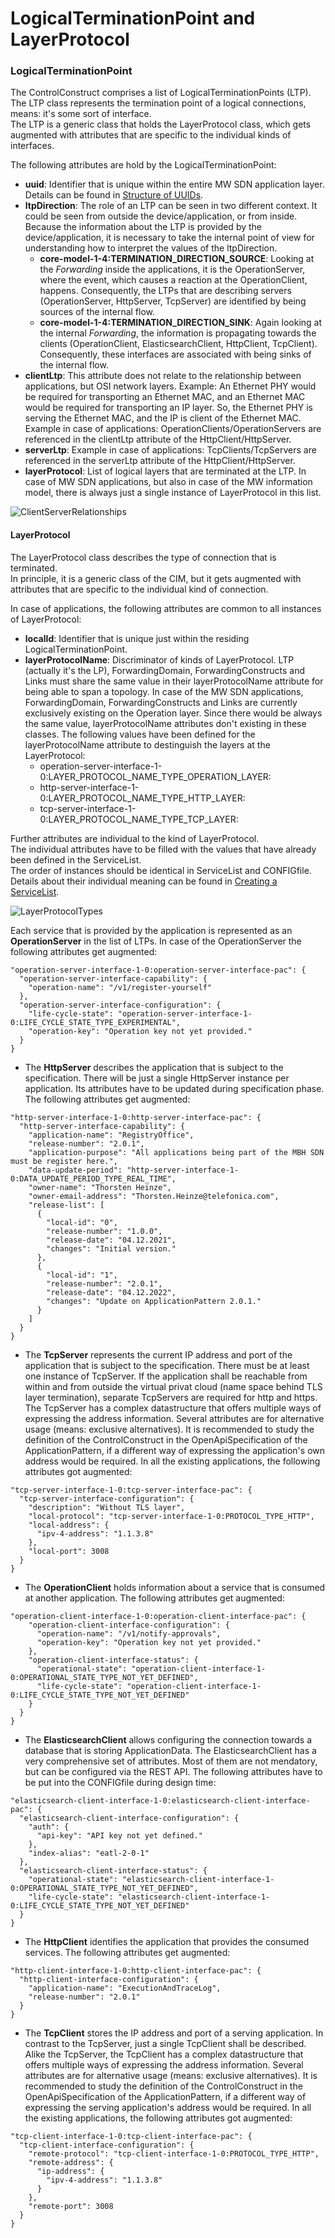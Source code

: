 # LogicalTerminationPoint and LayerProtocol

### LogicalTerminationPoint

The ControlConstruct comprises a list of LogicalTerminationPoints (LTP).  
The LTP class represents the termination point of a logical connections, means: it's some sort of interface.  
The LTP is a generic class that holds the LayerProtocol class, which gets augmented with attributes that are specific to the individual kinds of interfaces.  

The following attributes are hold by the LogicalTerminationPoint:
- **uuid**: Identifier that is unique within the entire MW SDN application layer. Details can be found in [Structure of UUIDs](../../Names/StructureOfUuids/StructureOfUuids.md).  
- **ltpDirection**: The role of an LTP can be seen in two different context. It could be seen from outside the device/application, or from inside. Because the information about the LTP is provided by the device/application, it is necessary to take the internal point of view for understanding how to interpret the values of the ltpDirection.  
  - **core-model-1-4:TERMINATION_DIRECTION_SOURCE**: Looking at the _Forwarding_ inside the applications, it is the OperationServer, where the event, which causes a reaction at the OperationClient, happens. Consequently, the LTPs that are describing servers (OperationServer, HttpServer, TcpServer) are identified by being sources of the internal flow.  
  - **core-model-1-4:TERMINATION_DIRECTION_SINK**: Again looking at the internal _Forwarding_, the information is propagating towards the clients (OperationClient, ElasticsearchClient, HttpClient, TcpClient). Consequently, these interfaces are associated with being sinks of the internal flow.  
- **clientLtp**: This attribute does not relate to the relationship between applications, but OSI network layers. Example: An Ethernet PHY would be required for transporting an Ethernet MAC, and an Ethernet MAC would be required for transporting an IP layer. So, the Ethernet PHY is serving the Ethernet MAC, and the IP is client of the Ethernet MAC. Example in case of applications: OperationClients/OperationServers are referenced in the clientLtp attribute of the HttpClient/HttpServer.  
- **serverLtp**: Example in case of applications: TcpClients/TcpServers are referenced in the serverLtp attribute of the HttpClient/HttpServer.
- **layerProtocol**: List of logical layers that are terminated at the LTP. In case of MW SDN applications, but also in case of the MW information model, there is always just a single instance of LayerProtocol in this list.  

![ClientServerRelationships](pictures/clientServerLtp.png)  


#### LayerProtocol

The LayerProtocol class describes the type of connection that is terminated.  
In principle, it is a generic class of the CIM, but it gets augmented with attributes that are specific to the individual kind of connection.  

In case of applications, the following attributes are common to all instances of LayerProtocol:  
- **localId**: Identifier that is unique just within the residing LogicalTerminationPoint.  
- **layerProtocolName**: Discriminator of kinds of LayerProtocol. LTP (actually it's the LP), ForwardingDomain, ForwardingConstructs and Links must share the same value in their layerProtocolName attribute for being able to span a topology. In case of the MW SDN applications, ForwardingDomain, ForwardingConstructs and Links are currently exclusively existing on the Operation layer. Since there would be always the same value, layerProtocolName attributes don't existing in these classes. The following values have been defined for the layerProtocolName attribute to destinguish the layers at the LayerProtocol:  
  - operation-server-interface-1-0:LAYER_PROTOCOL_NAME_TYPE_OPERATION_LAYER: 
  - http-server-interface-1-0:LAYER_PROTOCOL_NAME_TYPE_HTTP_LAYER: 
  - tcp-server-interface-1-0:LAYER_PROTOCOL_NAME_TYPE_TCP_LAYER: 

Further attributes are individual to the kind of LayerProtocol.  
The individual attributes have to be filled with the values that have already been defined in the ServiceList.  
The order of instances should be identical in ServiceList and CONFIGfile.  
Details about their individual meaning can be found in [Creating a ServiceList](https://github.com/openBackhaul/ApplicationPattern/blob/develop/doc/SpecifyingApplications/CreatingServiceList/CreatingServiceList.md).  

![LayerProtocolTypes](pictures/LayerProtocol.png)  

Each service that is provided by the application is represented as an **OperationServer** in the list of LTPs. In case of the OperationServer the following attributes get augmented:  
```
"operation-server-interface-1-0:operation-server-interface-pac": {
  "operation-server-interface-capability": {
    "operation-name": "/v1/register-yourself"
  },
  "operation-server-interface-configuration": {
    "life-cycle-state": "operation-server-interface-1-0:LIFE_CYCLE_STATE_TYPE_EXPERIMENTAL",
    "operation-key": "Operation key not yet provided."
  }
}
```

- The **HttpServer** describes the application that is subject to the specification. There will be just a single HttpServer instance per application. Its attributes have to be updated during specification phase. The following attributes get augmented:  
```
"http-server-interface-1-0:http-server-interface-pac": {
  "http-server-interface-capability": {
    "application-name": "RegistryOffice",
    "release-number": "2.0.1",
    "application-purpose": "All applications being part of the MBH SDN must be register here.",
    "data-update-period": "http-server-interface-1-0:DATA_UPDATE_PERIOD_TYPE_REAL_TIME",
    "owner-name": "Thorsten Heinze",
    "owner-email-address": "Thorsten.Heinze@telefonica.com",
    "release-list": [
      {
        "local-id": "0",
        "release-number": "1.0.0",
        "release-date": "04.12.2021",
        "changes": "Initial version."
      },
      {
        "local-id": "1",
        "release-number": "2.0.1",
        "release-date": "04.12.2022",
        "changes": "Update on ApplicationPattern 2.0.1."
      }
    ]
  }
}
```

- The **TcpServer** represents the current IP address and port of the application that is subject to the specification. There must be at least one instance of TcpServer. If the application shall be reachable from within and from outside the virtual privat cloud (name space behind TLS layer termination), separate TcpServers are required for http and https. The TcpServer has a complex datastructure that offers multiple ways of expressing the address information. Several attributes are for alternative usage (means: exclusive alternatives). It is recommended to study the definition of the ControlConstruct in the OpenApiSpecification of the ApplicationPattern, if a different way of expressing the application's own address would be required. In all the existing applications, the following attributes got augmented:  
```
"tcp-server-interface-1-0:tcp-server-interface-pac": {
  "tcp-server-interface-configuration": {
    "description": "Without TLS layer",
    "local-protocol": "tcp-server-interface-1-0:PROTOCOL_TYPE_HTTP",
    "local-address": {
      "ipv-4-address": "1.1.3.8"
    },
    "local-port": 3008
  }
}
```

- The **OperationClient** holds information about a service that is consumed at another application. The following attributes get augmented:  
```
"operation-client-interface-1-0:operation-client-interface-pac": {
    "operation-client-interface-configuration": {
      "operation-name": "/v1/notify-approvals",
      "operation-key": "Operation key not yet provided."
    },
    "operation-client-interface-status": {
      "operational-state": "operation-client-interface-1-0:OPERATIONAL_STATE_TYPE_NOT_YET_DEFINED",
      "life-cycle-state": "operation-client-interface-1-0:LIFE_CYCLE_STATE_TYPE_NOT_YET_DEFINED"
    }
  }
}
```

- The **ElasticsearchClient** allows configuring the connection towards a database that is storing ApplicationData. The ElasticsearchClient has a very comprehensive set of attributes. Most of them are not mendatory, but can be configured via the REST API. The following attributes have to be put into the CONFIGfile during design time:  
```
"elasticsearch-client-interface-1-0:elasticsearch-client-interface-pac": {
  "elasticsearch-client-interface-configuration": {
    "auth": {
      "api-key": "API key not yet defined."
    },
    "index-alias": "eatl-2-0-1"
  },
  "elasticsearch-client-interface-status": {
    "operational-state": "elasticsearch-client-interface-1-0:OPERATIONAL_STATE_TYPE_NOT_YET_DEFINED",
    "life-cycle-state": "elasticsearch-client-interface-1-0:LIFE_CYCLE_STATE_TYPE_NOT_YET_DEFINED"
  }
}
```

- The **HttpClient** identifies the application that provides the consumed services. The following attributes get augmented:  
```
"http-client-interface-1-0:http-client-interface-pac": {
  "http-client-interface-configuration": {
    "application-name": "ExecutionAndTraceLog",
    "release-number": "2.0.1"
  }
}
```

- The **TcpClient** stores the IP address and port of a serving application. In contrast to the TcpServer, just a single TcpClient shall be described. Alike the TcpServer, the TcpClient has a complex datastructure that offers multiple ways of expressing the address information. Several attributes are for alternative usage (means: exclusive alternatives). It is recommended to study the definition of the ControlConstruct in the OpenApiSpecification of the ApplicationPattern, if a different way of expressing the serving application's address would be required. In all the existing applications, the following attributes got augmented:  
```
"tcp-client-interface-1-0:tcp-client-interface-pac": {
  "tcp-client-interface-configuration": {
    "remote-protocol": "tcp-client-interface-1-0:PROTOCOL_TYPE_HTTP",
    "remote-address": {
      "ip-address": {
        "ipv-4-address": "1.1.3.8"
      }
    },
    "remote-port": 3008
  }
}
